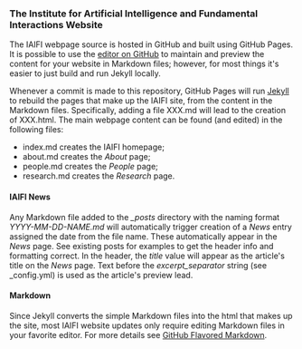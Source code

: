 ###  The Institute for Artificial Intelligence and Fundamental Interactions Website

The IAIFI webpage source is hosted in GitHub and built using GitHub Pages. It is possible to use the [editor on GitHub](https://github.com/iaifi/iaifi.github.io/edit/master/README.md) to maintain and preview the content for your website in Markdown files; however, for most things it's easier to just build and run Jekyll locally.

Whenever a commit is made to this repository, GitHub Pages will run [Jekyll](https://jekyllrb.com/) to rebuild the pages that make up the IAIFI site, from the content in the Markdown files. Specifically, adding a file XXX.md will lead to the creation of XXX.html. The main webpage content can be found (and edited) in the following files:

- index.md creates the IAIFI homepage;
- about.md creates the *About* page;
- people.md creates the *People* page;
- research.md creates the *Research* page.

#### IAIFI News

Any Markdown file added to the *_posts* directory with the naming format *YYYY-MM-DD-NAME.md* will automatically trigger creation of a *News* entry assigned the date from the file name. These automatically appear in the *News* page. See existing posts for examples to get the header info and formatting correct. In the header, the *title* value will appear as the article's title on the *News* page. Text before the
 *excerpt_separator* string (see \_config.yml) is used as the article's preview lead. 

#### Markdown

Since Jekyll converts the simple Markdown files into the html that makes up the site, most IAIFI website updates only require editing Markdown files in your favorite editor. For more details see [GitHub Flavored Markdown](https://guides.github.com/features/mastering-markdown/).
